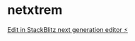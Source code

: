 # netxtrem

[Edit in StackBlitz next generation editor ⚡️](https://stackblitz.com/~/github.com/localseo365/netxtrem)